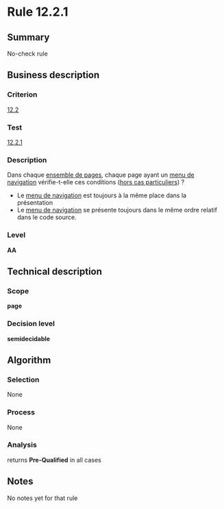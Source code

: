 # Rule 12.2.1
## Summary

No-check rule

## Business description

### Criterion

[12.2](http://references.modernisation.gouv.fr/sites/default/files/RGAA3_RC2-1/referentiel_technique.htm#crit-12-2)

### Test

[12.2.1](http://references.modernisation.gouv.fr/sites/default/files/RGAA3_RC2-1/referentiel_technique.htm#test-12-2-1)

### Description

Dans chaque <a href="http://references.modernisation.gouv.fr/sites/default/files/RGAA3_RC2-1/glossaire.htm#mEnsemblePages">ensemble de pages</a>, chaque page ayant un <a href="http://references.modernisation.gouv.fr/sites/default/files/RGAA3_RC2-1/glossaire.htm#mMenuNav">menu de navigation</a> v&eacute;rifie-t-elle ces conditions (<a href="http://references.modernisation.gouv.fr/sites/default/files/RGAA3_RC2-1/cas_particulier.htm#cpCrit12-" title="Cas particuliers pour le crit&egrave;re 12.2">hors cas particuliers</a>) ? 
 
 *  Le <a href="http://references.modernisation.gouv.fr/sites/default/files/RGAA3_RC2-1/glossaire.htm#mMenuNav">menu de navigation</a> est toujours &agrave; la m&ecirc;me place dans la pr&eacute;sentation 
 *  Le <a href="http://references.modernisation.gouv.fr/sites/default/files/RGAA3_RC2-1/glossaire.htm#mMenuNav">menu de navigation</a> se pr&eacute;sente toujours dans le m&ecirc;me ordre relatif dans le code source. 


### Level

**AA**

## Technical description

### Scope

**page**

### Decision level

**semidecidable**

## Algorithm

### Selection

None

### Process

None

### Analysis

returns **Pre-Qualified** in all cases

## Notes

No notes yet for that rule
